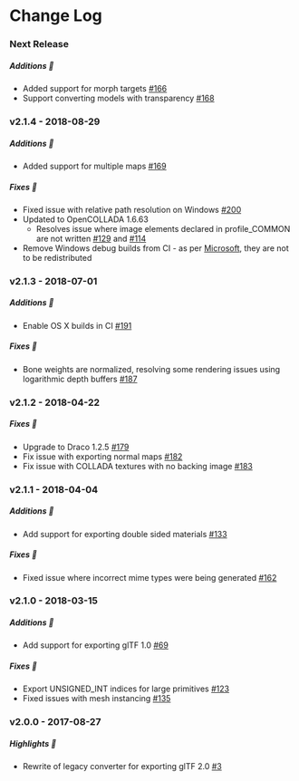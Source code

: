 Change Log
==========
### Next Release

##### Additions :tada:
* Added support for morph targets [#166](https://github.com/KhronosGroup/COLLADA2GLTF/issues/166)
* Support converting models with transparency [#168](https://github.com/KhronosGroup/COLLADA2GLTF/issues/168)

### v2.1.4 - 2018-08-29

##### Additions :tada:
* Added support for multiple maps [#169](https://github.com/KhronosGroup/COLLADA2GLTF/issues/169)

##### Fixes :wrench:
* Fixed issue with relative path resolution on Windows [#200](https://github.com/KhronosGroup/COLLADA2GLTF/issues/200)
* Updated to OpenCOLLADA 1.6.63
  * Resolves issue where image elements declared in profile_COMMON are not written [#129](https://github.com/KhronosGroup/COLLADA2GLTF/issues/129) and [#114](https://github.com/KhronosGroup/COLLADA2GLTF/issues/114)
* Remove Windows debug builds from CI - as per [Microsoft](https://docs.microsoft.com/en-us/previous-versions/visualstudio/visual-studio-6.0/aa260978(v=vs.60)#a-list-of-redistributable-files), they are not to be redistributed

### v2.1.3 - 2018-07-01

##### Additions :tada:
* Enable OS X builds in CI [#191](https://github.com/KhronosGroup/COLLADA2GLTF/pull/191)

##### Fixes :wrench:
* Bone weights are normalized, resolving some rendering issues using logarithmic depth buffers [#187](https://github.com/KhronosGroup/COLLADA2GLTF/pull/187)

### v2.1.2 - 2018-04-22

##### Fixes :wrench:
* Upgrade to Draco 1.2.5 [#179](https://github.com/KhronosGroup/COLLADA2GLTF/pull/179)
* Fix issue with exporting normal maps [#182](https://github.com/KhronosGroup/COLLADA2GLTF/pull/182)
* Fix issue with COLLADA textures with no backing image [#183](https://github.com/KhronosGroup/COLLADA2GLTF/pull/183)

### v2.1.1 - 2018-04-04

##### Additions :tada:
* Add support for exporting double sided materials [#133](https://github.com/KhronosGroup/COLLADA2GLTF/pull/133)

##### Fixes :wrench:
* Fixed issue where incorrect mime types were being generated [#162](https://github.com/KhronosGroup/COLLADA2GLTF/pull/164)

### v2.1.0 - 2018-03-15

##### Additions :tada:
* Add support for exporting glTF 1.0 [#69](https://github.com/KhronosGroup/COLLADA2GLTF/issues/69)

##### Fixes :wrench:
* Export UNSIGNED_INT indices for large primitives [#123](https://github.com/KhronosGroup/COLLADA2GLTF/issues/123)
* Fixed issues with mesh instancing [#135](https://github.com/KhronosGroup/COLLADA2GLTF/issues/135)

### v2.0.0 - 2017-08-27

##### Highlights :sparkler:
* Rewrite of legacy converter for exporting glTF 2.0 [#3](https://github.com/KhronosGroup/COLLADA2GLTF/issues/3)
